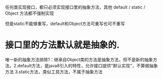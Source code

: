 任何类实现接口，都只必须实现接口里的抽象方法，其他 default / static / Object 方法都不强制实现

但是static不能够重写，default和Object方法可重写也可不重写

# 接口里的方法默认就是抽象的.

唯一新的抽象方法排除1：继承自Object类的方法是抽象方法，但不是新的抽象方法。2.default方法，是java8引入的特性，允许接口提供"默认实现"，不算做抽象方法 3.static方法，类似工具方法，不属于抽象方法
